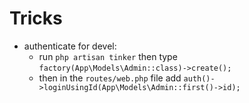 # Tricks

* authenticate for devel:
  * run `php artisan tinker` then type `factory(App\Models\Admin::class)->create();`
  * then in the `routes/web.php` file add `auth()->loginUsingId(App\Models\Admin::first()->id);`